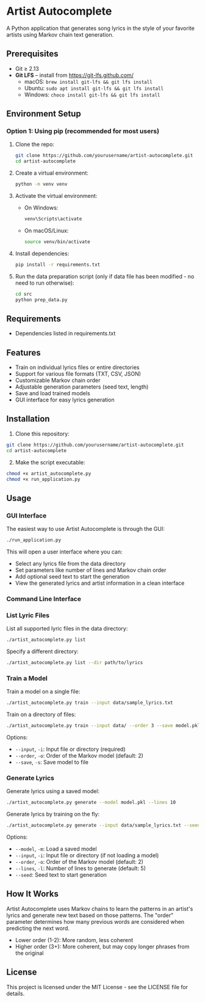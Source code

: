 # Artist Autocomplete

A Python application that generates song lyrics in the style of your favorite artists using Markov chain text generation.

## Prerequisites

- Git ≥ 2.13  
- **Git LFS** – install from https://git-lfs.github.com/  
  - macOS: `brew install git-lfs && git lfs install`  
  - Ubuntu: `sudo apt install git-lfs && git lfs install`  
  - Windows: `choco install git-lfs && git lfs install`

## Environment Setup

### Option 1: Using pip (recommended for most users)

1. Clone the repo:
   ```bash
   git clone https://github.com/yourusername/artist-autocomplete.git
   cd artist-autocomplete
   ```

2. Create a virtual environment:
   ```bash
   python -m venv venv
   ```

3. Activate the virtual environment:
   - On Windows:
     ```bash
     venv\Scripts\activate
     ```
   - On macOS/Linux:
     ```bash
     source venv/bin/activate
     ```

4. Install dependencies:
   ```bash
   pip install -r requirements.txt
   ```

5. Run the data preparation script (only if data file has been modified - no need to run otherwise):

   ```bash
   cd src
   python prep_data.py

## Requirements
- Dependencies listed in requirements.txt

## Features

- Train on individual lyrics files or entire directories
- Support for various file formats (TXT, CSV, JSON)
- Customizable Markov chain order
- Adjustable generation parameters (seed text, length)
- Save and load trained models
- GUI interface for easy lyrics generation

## Installation

1. Clone this repository:
```bash
git clone https://github.com/yourusername/artist-autocomplete.git
cd artist-autocomplete
```

2. Make the script executable:
```bash
chmod +x artist_autocomplete.py
chmod +x run_application.py
```

## Usage

### GUI Interface

The easiest way to use Artist Autocomplete is through the GUI:

```bash
./run_application.py
```

This will open a user interface where you can:
- Select any lyrics file from the data directory
- Set parameters like number of lines and Markov chain order
- Add optional seed text to start the generation
- View the generated lyrics and artist information in a clean interface

### Command Line Interface

### List Lyric Files

List all supported lyric files in the data directory:

```bash
./artist_autocomplete.py list
```

Specify a different directory:

```bash
./artist_autocomplete.py list --dir path/to/lyrics
```

### Train a Model

Train a model on a single file:

```bash
./artist_autocomplete.py train --input data/sample_lyrics.txt
```

Train on a directory of files:

```bash
./artist_autocomplete.py train --input data/ --order 3 --save model.pkl
```

Options:
- `--input`, `-i`: Input file or directory (required)
- `--order`, `-o`: Order of the Markov model (default: 2)
- `--save`, `-s`: Save model to file

### Generate Lyrics

Generate lyrics using a saved model:

```bash
./artist_autocomplete.py generate --model model.pkl --lines 10
```

Generate lyrics by training on the fly:

```bash
./artist_autocomplete.py generate --input data/sample_lyrics.txt --seed "I want to"
```

Options:
- `--model`, `-m`: Load a saved model
- `--input`, `-i`: Input file or directory (if not loading a model)
- `--order`, `-o`: Order of the Markov model (default: 2)
- `--lines`, `-l`: Number of lines to generate (default: 5)
- `--seed`: Seed text to start generation

## How It Works

Artist Autocomplete uses Markov chains to learn the patterns in an artist's lyrics and generate new text based on those patterns. The "order" parameter determines how many previous words are considered when predicting the next word.

- Lower order (1-2): More random, less coherent
- Higher order (3+): More coherent, but may copy longer phrases from the original

## License

This project is licensed under the MIT License - see the LICENSE file for details.